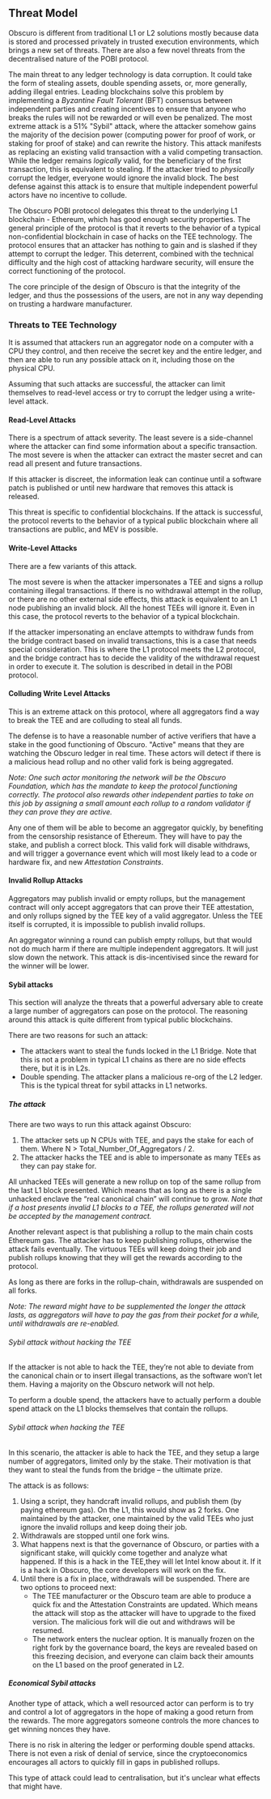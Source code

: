 ## Threat Model

Obscuro is different from traditional L1 or L2 solutions mostly because data is stored and processed privately in trusted execution environments, which brings a new set of threats. There are also a few novel threats from the decentralised nature of the POBI protocol.

The main threat to any ledger technology is data corruption. It could take the form of stealing assets, double spending assets, or, more generally, adding illegal entries.
Leading blockchains solve this problem by implementing a _Byzantine Fault Tolerant_ (BFT) consensus between independent parties and creating incentives to ensure that anyone who breaks the rules will not be rewarded or will even be penalized. The most extreme attack is a 51% "Sybil" attack, where the attacker somehow gains the majority of the decision power (computing power for proof of work, or staking for proof of stake) and can rewrite the history. This attack manifests as replacing an existing valid transaction with a valid competing transaction. While the ledger remains _logically_ valid, for the beneficiary of the first transaction, this is equivalent to stealing. If the attacker tried to _physically_ corrupt the ledger, everyone would ignore the invalid block.  The best defense against this attack is to ensure that multiple independent powerful actors have no incentive to collude.

The Obscuro POBI protocol delegates this threat to the underlying L1 blockchain - Ethereum, which has good enough security properties.
The general principle of the protocol is that it reverts to the behavior of a typical non-confidential blockchain in case of hacks on the TEE technology. 
The protocol ensures that an attacker has nothing to gain and is slashed if they attempt to corrupt the ledger.
This deterrent, combined with the technical difficulty and the high cost of attacking hardware security, will ensure the correct functioning of the protocol.

The core principle of the design of Obscuro is that the integrity of the ledger, and thus the possessions of the users, are not in any way depending on trusting a hardware manufacturer. 

### Threats to TEE Technology
It is assumed that attackers run an aggregator node on a computer with a CPU they control, and then receive the secret key and the entire ledger, and then are able to run any possible attack on it, including those on the physical CPU.

Assuming that such attacks are successful, the attacker can limit themselves to read-level access or try to corrupt the ledger using a write-level attack.

#### Read-Level Attacks
There is a spectrum of attack severity. The least severe is a side-channel where the attacker can find some information about a specific transaction. The most severe is when the attacker can extract the master secret and can read all present and future transactions.

If this attacker is discreet, the information leak can continue until a software patch is published or until new hardware that removes this attack is released.

This threat is specific to confidential blockchains. If the attack is successful, the protocol reverts to the behavior of a typical public blockchain where all transactions are public, and MEV is possible.

#### Write-Level Attacks
There are a few variants of this attack.

The most severe is when the attacker impersonates a TEE and signs a rollup containing illegal transactions. If there is no withdrawal attempt in the rollup, or there are no other external side effects, this attack is equivalent to an L1 node publishing an invalid block. All the honest TEEs will ignore it. Even in this case, the protocol reverts to the behavior of a typical blockchain.

If the attacker impersonating an enclave attempts to withdraw funds from the bridge contract based on invalid transactions, this is a case that needs special consideration. This is where the L1 protocol meets the L2 protocol, and the bridge contract has to decide the validity of the withdrawal request in order to execute it. The solution is described in detail in the POBI protocol.

#### Colluding Write Level Attacks
This is an extreme attack on this protocol, where all aggregators find a way to break the TEE and are colluding to steal all funds.

The defense is to have a reasonable number of active verifiers that have a stake in the good functioning of Obscuro. "Active" means that they are watching the Obscuro ledger in real time. These actors will detect if there is a malicious head rollup and no other valid fork is being aggregated.

_Note: One such actor monitoring the network will be the Obscuro Foundation, which has the mandate to keep the protocol functioning correctly. The protocol also rewards other independent parties to take on this job by assigning a small amount each rollup to a random validator if they can prove they are active._

Any one of them will be able to become an aggregator quickly, by benefiting from the censorship resistance of Ethereum.  They will have to pay the stake, and publish a correct block. This valid fork will disable withdraws, and will trigger a governance event which will most likely lead to a code or hardware fix, and new _Attestation Constraints_.

#### Invalid Rollup Attacks
Aggregators may publish invalid or empty rollups, but the management contract will only accept aggregators that can prove their TEE attestation, and only rollups signed by the TEE key of a valid aggregator. Unless the TEE itself is corrupted, it is impossible to publish invalid rollups.

An aggregator winning a round can publish empty rollups, but that would not do much harm if there are multiple independent aggregators. It will just slow down the network. This attack is dis-incentivised since the reward for the winner will be lower.


#### Sybil attacks

This section will analyze the threats that a powerful adversary able to create a large number of aggregators can pose on the protocol.
The reasoning around this attack is quite different from typical public blockchains.

There are two reasons for such an attack:
- The attackers want to steal the funds locked in the L1 Bridge. Note that this is not a problem in typical L1 chains as there are no side effects there, but it is in L2s.
- Double spending. The attacker plans a malicious re-org of the L2 ledger. This is the typical threat for sybil attacks in L1 networks.

##### The attack

There are two ways to run this attack against Obscuro:

1. The attacker sets up N CPUs with TEE, and pays the stake for each of them. Where N > Total_Number_Of_Aggregators / 2.
2. The attacker hacks the TEE and is able to impersonate as many TEEs as they can pay stake for.

All unhacked TEEs will generate a new rollup on top of the same rollup from the last L1 block presented. Which means that as long as there is a single unhacked enclave the “real canonical chain” will continue to grow.
_Note that if a host presents invalid L1 blocks to a TEE, the rollups generated will not be accepted by the management contract._

Another relevant aspect is that publishing a rollup to the main chain costs Ethereum gas. The attacker has to keep publishing rollups, otherwise the attack fails eventually. The virtuous TEEs will keep doing their job and publish rollups knowing that they will get the rewards according to the protocol. 

As long as there are forks in the rollup-chain, withdrawals are suspended on all forks.

_Note: The reward might have to be supplemented the longer the attack lasts, as aggregators will have to pay the gas from their pocket for a while, until withdrawals are re-enabled._

###### Sybil attack without hacking the TEE

If the attacker is not able to hack the TEE, they’re not able to deviate from the canonical chain or to insert illegal transactions, as the software won’t let them. 
Having a majority on the Obscuro network will not help.

To perform a double spend, the attackers have to actually perform a double spend attack on the L1 blocks themselves that contain the rollups. 


###### Sybil attack when hacking the TEE

In this scenario, the attacker is able to hack the TEE, and they setup a large number of aggregators, limited only by the stake.  Their motivation is that they want to steal the funds from the bridge – the ultimate prize.

The attack is as follows:
1. Using a script, they handcraft invalid rollups, and publish them (by paying ethereum gas). On the L1, this would show as 2 forks. One maintained by the attacker, one maintained by the valid TEEs who just ignore the invalid rollups and keep doing their job.
2. Withdrawals are stopped until one fork wins.
3. What happens next is that the governance of Obscuro, or parties with a significant stake, will quickly come together and analyze what happened. If this is a hack in the TEE,they will let Intel know about it. If it is a hack in Obscuro, the core developers will work on the fix. 
4. Until there is a fix in place, withdrawals will be suspended. There are two options to proceed next:
   - The TEE manufacturer or the Obscuro team are able to produce a quick fix and the Attestation Constraints are updated. Which means the attack will stop as the attacker will have to upgrade to the fixed version. The malicious fork will die out and withdraws will be resumed.
   - The network enters the nuclear option. It is manually frozen on the right fork by the governance board, the keys are revealed based on this freezing decision, and everyone can claim back their amounts on the L1 based on the proof generated in L2.

    
##### Economical Sybil attacks

Another type of attack, which a well resourced actor can perform is to try and control a lot of aggregators in the hope of making a good return from the rewards. The more aggregators someone controls the more chances to get winning nonces they have.

There is no risk in altering the ledger or performing double spend attacks.
There is not even a risk of denial of service, since the cryptoeconomics encourages all actors to quickly fill in gaps in published rollups.

This type of attack could lead to centralisation, but it's unclear what effects that might have.
